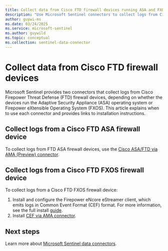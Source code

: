 ```yaml
---
title: Collect data from Cisco FTD firewall devices running ASA and FXOS
description: "Use Microsoft Sentinel connectors to collect logs from Cisco FTD firewall devices in Adaptive Security Appliance (ASA) and Common Event Format (CEF) formats."
author: guywi-ms
ms.date: 03/24/2025
ms.service: microsoft-sentinel
ms.author: guywild
ms.topic: conceptual
ms.collection: sentinel-data-connector
---
```


# Collect data from Cisco FTD firewall devices

Microsoft Sentinel provides two connectors that collect logs from Cisco Firepower Threat Defense (FTD) firewall devices, depending on whether the devices run the Adaptive Security Appliance (ASA) operating system or Firepower eXtensible Operating System (FXOS). This article explains when to use each connector and provides links to installation instructions.

## Collect logs from a Cisco FTD ASA firewall device

To collect logs from FTD ASA firewall devices, use the [Cisco ASA/FTD via AMA (Preview) connector](../sentinel/data-connectors/cisco-asa-ftd-via-ama.md). 

## Collect logs from a Cisco FTD FXOS firewall device

To collect logs from a Cisco FTD FXOS firewall device:

1. Install and configure the Firepower eNcore eStreamer client, which emits logs in Common Event Format (CEF) format. For more information, see the full install [guide](https://www.cisco.com/c/en/us/td/docs/security/firepower/670/api/eStreamer_enCore/eStreamereNcoreSentinelOperationsGuide_409.html).
1. Install [CEF via AMA connector](connect-cef-syslog-ama.md). 

## Next steps

Learn more about [Microsoft Sentinel data connectors](connect-data-sources.md).
